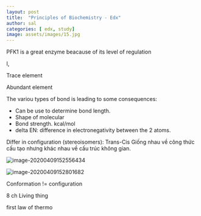 ```yaml
---
layout: post
title:  "Principles of Biochemistry - Edx"
author: sal
categories: [ edx, study]
image: assets/images/15.jpg
---
```

PFK1 is a great enzyme beacause of its level of regulation

I, 

Trace element

Abundant element

The variou types of bond is leading to some consequences:

- Can be use to determine bond length.
- Shape of molecular 
- Bond strength. kcal/mol
- delta EN: difference in electronegativity between the 2 atoms.

Differ in configuration (stereoisomers): Trans-Cis Giống nhau về công thức cấu tạo nhưng khác nhau về cấu trúc không gian.

![image-20200409152556434](C:\Users\ASUS\AppData\Roaming\Typora\typora-user-images\image-20200409152556434.png)

![image-20200409152801682](C:\Users\ASUS\AppData\Roaming\Typora\typora-user-images\image-20200409152801682.png)

Conformation != configuration

8 ch  Living thing 

first law of thermo